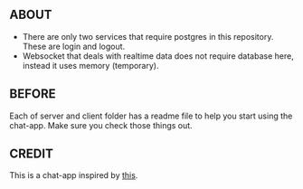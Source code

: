 ## ABOUT

- There are only two services that require postgres in this repository. These are login and logout.
- Websocket that deals with realtime data does not require database here, instead it uses memory (temporary).

## BEFORE

Each of server and client folder has a readme file to help you start using the chat-app. Make sure you check those things out.

## CREDIT

This is a chat-app inspired by [this](https://github.com/dhij/go-next-ts_chat).
